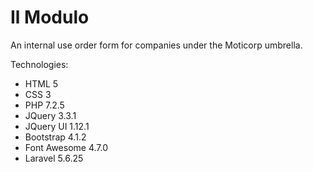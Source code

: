 # Il Modulo

An internal use order form for companies under the Moticorp umbrella.

Technologies:
* HTML 5
* CSS 3
* PHP 7.2.5
* JQuery 3.3.1
* JQuery UI 1.12.1
* Bootstrap 4.1.2
* Font Awesome 4.7.0
* Laravel 5.6.25
